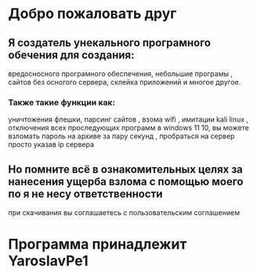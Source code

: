 # Добро пожаловать друг

## Я создатель унекального програмного обечения для создания: 
вредосносного програмного обеспечения, небольшие програмы , сайтов без осногого сервера, склейка приложений и многое другое.


###  Также такие функции как:
уничтожения флешки, парсинг сайтов , взома wifi ,
имитации kali linux , отключения всех проследующих программ в windows 11 10,
вы можете взломать пароль на архиве за пару секунд , пробраться на сервер просто указав ip сервера


## Но помните всё в ознакомительных целях за нанесения ущерба взлома с помощью моего по я не несу ответственности
при скачивания вы соглашаетесь с пользовательским соглашением

# Программа принадлежит YaroslavPe1
